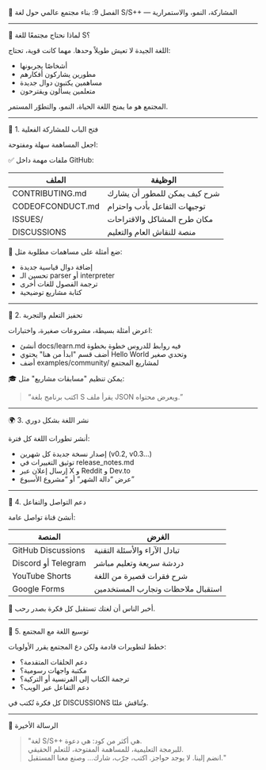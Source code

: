 📘 الفصل 9: بناء مجتمع عالمي حول لغة S/S++ — المشاركة، النمو، والاستمرارية

---

🎯 لماذا نحتاج مجتمعًا للغة S؟

اللغة الجيدة لا تعيش طويلاً وحدها. مهما كانت قوية، تحتاج:

- أشخاصًا يجربونها  
- مطورين يشاركون أفكارهم  
- مساهمين يكتبون دوال جديدة  
- متعلمين يسألون ويقترحون  

المجتمع هو ما يمنح اللغة الحياة، النمو، والتطوّر المستمر.

---

🤝 1. فتح الباب للمشاركة الفعلية

اجعل المساهمة سهلة ومفتوحة:

✅ ملفات مهمة داخل GitHub:

| الملف              | الوظيفة                               |
|--------------------|----------------------------------------|
| CONTRIBUTING.md  | شرح كيف يمكن للمطور أن يشارك           |
| CODEOFCONDUCT.md | توجيهات التفاعل بأدب واحترام           |
| ISSUES/          | مكان طرح المشاكل والاقتراحات           |
| DISCUSSIONS      | منصة للنقاش العام والتعليم             |

🎯 ضع أمثلة على مساهمات مطلوبة مثل:
- إضافة دوال قياسية جديدة  
- تحسين الـ parser أو interpreter  
- ترجمة الفصول للغات أخرى  
- كتابة مشاريع توضيحية

---

🌱 2. تحفيز التعلم والتجربة

اعرض أمثلة بسيطة، مشروعات صغيرة، واختبارات:

- أنشئ docs/learn.md فيه روابط للدروس خطوة بخطوة  
- أضف قسم "ابدأ من هنا" يحتوي Hello World وتحدي صغير  
- أضف examples/community/ لمشاريع المجتمع

🎓 يمكن تنظيم "مسابقات مشاريع" مثل:
> “اكتب برنامج بلغة S يقرأ ملف JSON ويعرض محتواه.”

---

🌍 3. نشر اللغة بشكل دوري

أنشر تطورات اللغة كل فترة:

- إصدار نسخة جديدة كل شهرين (v0.2, v0.3...)  
- توثيق التغييرات في release_notes.md  
- إرسال إعلان عبر X و Reddit و Dev.to  
- عرض “دالة الشهر” أو “مشروع الأسبوع”

---

💬 4. دعم التواصل والتفاعل

أنشئ قناة تواصل عامة:

| المنصة         | الغرض                            |
|----------------|----------------------------------|
| GitHub Discussions | تبادل الآراء والأسئلة التقنية     |
| Discord أو Telegram | دردشة سريعة وتعليم مباشر         |
| YouTube Shorts | شرح فقرات قصيرة من اللغة         |
| Google Forms   | استقبال ملاحظات وتجارب المستخدمين |

📣 أخبر الناس أن لغتك تستقبل كل فكرة بصدر رحب.

---

🧠 5. توسيع اللغة مع المجتمع

خطط لتطويرات قادمة ولكن دع المجتمع يقرر الأولويات:

- دعم الحلقات المتقدمة؟  
- مكتبة واجهات رسومية؟  
- ترجمة الكتاب إلى الفرنسية أو التركية؟  
- دعم التفاعل عبر الويب؟  

كل فكرة تُكتب في DISCUSSIONS وتُناقش علنًا.

---

📌 الرسالة الأخيرة

> "لغة S/S++ هي أكثر من كود: هي دعوة.  
> للبرمجة التعليمية، للمساهمة المفتوحة، للتعلم الحقيقي.  
> انضم إلينا. لا يوجد حواجز. اكتب، جرّب، شارك… وصنع معنا المستقبل."

